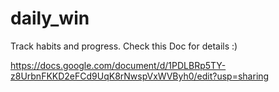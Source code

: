 # daily_win

Track habits and progress.
Check this Doc for details :)

https://docs.google.com/document/d/1PDLBRp5TY-z8UrbnFKKD2eFCd9UqK8rNwspVxWVByh0/edit?usp=sharing
